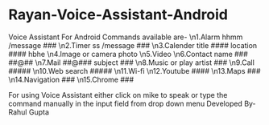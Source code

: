# Rayan-Voice-Assistant-Android
Voice Assistant For Android
Commands available are- \n1.Alarm hhmm /message ### \n2.Timer ss /message ### \n3.Calender title #### location #### hbhe \n4.Image or camera photo \n5.Video \n6.Contact name ### ##@## \n7.Mail ##@### subject ### \n8.Music or play artist ### \n9.Call ##### \n10.Web search ##### \n11.Wi-fi \n12.Youtube #### \n13.Maps ### \n14.Navigation ### \n15.Chrome ###

For using Voice Assistant either click on mike to speak or type the command manually in the input field from drop down menu
Developed By- Rahul Gupta</string>
